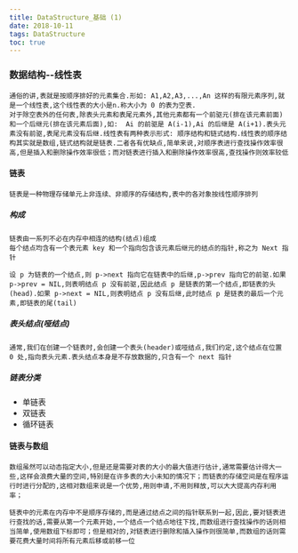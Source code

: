 ```yaml
---
title: DataStructure_基础 (1)
date: 2018-10-11
tags: DataStructure
toc: true
---
```


### 数据结构--线性表
    通俗的讲,表就是按顺序排好的元素集合.形如: A1,A2,A3,...,An 这样的有限元素序列,就是一个线性表,这个线性表的大小是n.称大小为 0 的表为空表.
    对于除空表外的任何表,除表头元素和表尾元素外,其他元素都有一个前驱元(排在该元素前面)和一个后继元(排在该元素后面),如:  Ai 的前驱是 A(i-1),Ai 的后继是 A(i+1).表头元素没有前驱,表尾元素没有后继.线性表有两种表示形式: 顺序结构和链式结构.线性表的顺序结构其实就是数组,链式结构就是链表.二者各有优缺点,简单来说,对顺序表进行查找操作效率很高,但是插入和删除操作效率很低；而对链表进行插入和删除操作效率很高,查找操作则效率较低

<!-- more -->

#### 链表
    链表是一种物理存储单元上非连续、非顺序的存储结构,表中的各对象按线性顺序排列

##### 构成
    链表由一系列不必在内存中相连的结构(结点)组成
    每个结点均含有一个表元素 key 和一个指向包含该元素后继元的结点的指针,称之为 Next 指针

    设 p 为链表的一个结点,则 p->next 指向它在链表中的后继,p->prev 指向它的前驱.如果 p->prev = NIL,则表明结点 p 没有前驱,因此结点 p 是链表的第一个结点,即链表的头(head).如果 p->next = NIL,则表明结点 p 没有后继,此时结点 p 是链表的最后一个元素,即链表的尾(tail)

##### 表头结点(哑结点)
    通常,我们在创建一个链表时,会创建一个表头(header)或哑结点,我们约定,这个结点在位置 0 处,指向表头元素.表头结点本身是不存放数据的,只含有一个 next 指针

##### 链表分类
- 单链表
- 双链表
- 循环链表


#### 链表与数组
    数组虽然可以动态指定大小,但是还是需要对表的大小的最大值进行估计,通常需要估计得大一些,这样会浪费大量的空间,特别是在许多表的大小未知的情况下；而链表的存储空间是在程序运行时进行分配的,这相对数组来说是一个优势,用则申请,不用则释放,可以大大提高内存利用率；

    链表中的元素在内存中不是顺序存储的,而是通过结点之间的指针联系到一起,因此,要对链表进行查找的话,需要从第一个元素开始,一个结点一个结点地往下找,而数组进行查找操作的话则相当简单,使用数组下标即可；但是相对的,对链表进行删除和插入操作则很简单,而数组的话则需要花费大量时间将所有元素后移或前移一位
